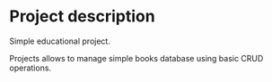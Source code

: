 # Project description

Simple educational project.

Projects allows to manage simple books database using basic CRUD operations.
